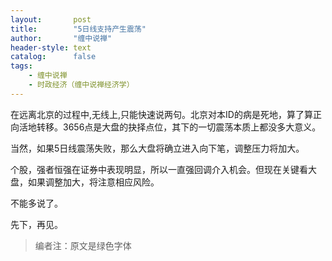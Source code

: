 ```yaml
---
layout:       post
title:        "5日线支持产生震荡"
author:       "缠中说禅"
header-style: text
catalog:      false
tags:
    - 缠中说禅
    - 时政经济（缠中说禅经济学）
---
```


在远离北京的过程中,无线上,只能快速说两句。北京对本ID的病是死地，算了算正向活地转移。3656点是大盘的抉择点位，其下的一切震荡本质上都没多大意义。



当然，如果5日线震荡失败，那么大盘将确立进入向下笔，调整压力将加大。



个股，强者恒强在证券中表现明显，所以一直强回调介入机会。但现在关键看大盘，如果调整加大，将注意相应风险。



不能多说了。



先下，再见。



> 编者注：原文是绿色字体
